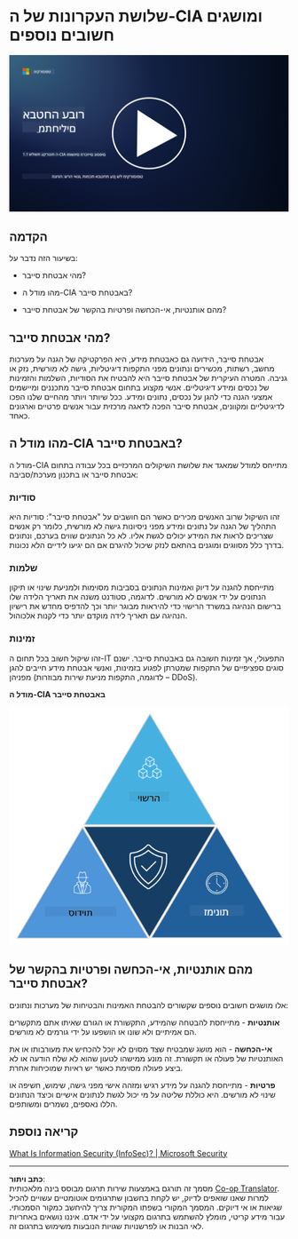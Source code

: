 <!--
CO_OP_TRANSLATOR_METADATA:
{
  "original_hash": "16a76f9fa372fb63cffb6d76b855f023",
  "translation_date": "2025-09-03T21:40:14+00:00",
  "source_file": "1.1 The CIA triad and other key concepts.md",
  "language_code": "he"
}
-->
# שלושת העקרונות של ה-CIA ומושגים חשובים נוספים

[![צפו בסרטון](../../translated_images/1-1_placeholder.5743591289ea76087b78301a315f244c665d5266d895538c9d1a52b1f0d08603.he.png)](https://learn-video.azurefd.net/vod/player?id=d4c2f633-fa6a-4a3d-8d41-7a1d71189832)

## הקדמה

בשיעור הזה נדבר על:

- מהי אבטחת סייבר?

- מהו מודל ה-CIA באבטחת סייבר?

- מהם אותנטיות, אי-הכחשה ופרטיות בהקשר של אבטחת סייבר?

## מהי אבטחת סייבר?

אבטחת סייבר, הידועה גם כאבטחת מידע, היא הפרקטיקה של הגנה על מערכות מחשב, רשתות, מכשירים ונתונים מפני התקפות דיגיטליות, גישה לא מורשית, נזק או גניבה. המטרה העיקרית של אבטחת סייבר היא להבטיח את הסודיות, השלמות והזמינות של נכסים ומידע דיגיטליים. אנשי מקצוע בתחום אבטחת סייבר מתכננים ומיישמים אמצעי הגנה כדי להגן על נכסים, נתונים ומידע. ככל שיותר ויותר מהחיים שלנו הפכו לדיגיטליים ומקוונים, אבטחת סייבר הפכה לדאגה מרכזית עבור אנשים פרטיים וארגונים כאחד.

## מהו מודל ה-CIA באבטחת סייבר?

מודל ה-CIA מתייחס למודל שמאגד את שלושת השיקולים המרכזיים בכל עבודה בתחום אבטחת סייבר או בתכנון מערכת/סביבה:

### סודיות

זהו השיקול שרוב האנשים מכירים כאשר הם חושבים על "אבטחת סייבר": סודיות היא התהליך של הגנה על נתונים ומידע מפני ניסיונות גישה לא מורשית, כלומר רק אנשים שצריכים לראות את המידע יכולים לגשת אליו. לא כל הנתונים שווים בערכם, ונתונים בדרך כלל מסווגים ומוגנים בהתאם לנזק שיכול להיגרם אם הם יגיעו לידיים הלא נכונות.

### שלמות

מתייחסת להגנה על דיוק ואמינות הנתונים בסביבות מסוימות ולמניעת שינוי או תיקון הנתונים על ידי אנשים לא מורשים. לדוגמה, סטודנט משנה את תאריך הלידה שלו ברישום הנהיגה במשרד הרישוי כדי להיראות מבוגר יותר וכך להדפיס מחדש את רישיון הנהיגה עם תאריך לידה מוקדם יותר כדי לקנות אלכוהול.

### זמינות

זהו שיקול חשוב בכל תחום ה-IT התפעולי, אך זמינות חשובה גם באבטחת סייבר. ישנם סוגים ספציפיים של התקפות שמטרתן לפגוע בזמינות, ואנשי אבטחת מידע חייבים להגן מפניהן (לדוגמה, התקפות מניעת שירות מבוזרות – DDoS).

**מודל ה-CIA באבטחת סייבר**

![image](../../translated_images/ciatriad.0cf01e809b3845866bec11e829aac615e19a7b2a2897a4aafeb8000955a3f4b5.he.png)

## מהם אותנטיות, אי-הכחשה ופרטיות בהקשר של אבטחת סייבר?

אלו מושגים חשובים נוספים שקשורים להבטחת האמינות והבטיחות של מערכות ונתונים:

**אותנטיות** - מתייחסת להבטחה שהמידע, התקשורת או הגורם שאיתו אתם מתקשרים הם אמיתיים ולא שונו או הושפעו על ידי גורמים לא מורשים.

**אי-הכחשה** - הוא מושג שמבטיח שצד מסוים לא יוכל להכחיש את מעורבותו או את האותנטיות של פעולה או תקשורת. זה מונע ממישהו לטעון שהוא לא שלח הודעה או לא ביצע פעולה מסוימת כאשר יש ראיות שמוכיחות אחרת.

**פרטיות** - מתייחסת להגנה על מידע רגיש ומזהה אישי מפני גישה, שימוש, חשיפה או שינוי לא מורשים. היא כוללת שליטה על מי יכול לגשת לנתונים אישיים וכיצד הנתונים הללו נאספים, נשמרים ומשותפים.

## קריאה נוספת

[What Is Information Security (InfoSec)? | Microsoft Security](https://www.microsoft.com/security/business/security-101/what-is-information-security-infosec#:~:text=Three%20pillars%20of%20information%20security%3A%20the%20CIA%20triad,as%20guiding%20principles%20for%20implementing%20an%20InfoSec%20plan.)

---

**כתב ויתור**:  
מסמך זה תורגם באמצעות שירות תרגום מבוסס בינה מלאכותית [Co-op Translator](https://github.com/Azure/co-op-translator). למרות שאנו שואפים לדיוק, יש לקחת בחשבון שתרגומים אוטומטיים עשויים להכיל שגיאות או אי דיוקים. המסמך המקורי בשפתו המקורית צריך להיחשב כמקור הסמכותי. עבור מידע קריטי, מומלץ להשתמש בתרגום מקצועי על ידי אדם. איננו נושאים באחריות לאי הבנות או לפרשנויות שגויות הנובעות משימוש בתרגום זה.